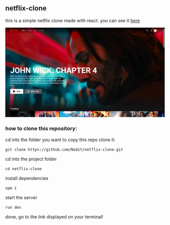 ## netflix-clone
this is a simple netflix clone made with react.
you can see it [here](https://netflix-clone-mocha-two.vercel.app/)

![screenshot](https://github.com/Nadzt/netflix-clone/blob/main/images/screenshot-1.png)

### how to clone this repository:

cd into the folder you want to copy this repo
clone it:

    git clone https://github.com/Nadzt/netflix-clone.git
cd into the project folder

    cd netflix-clone
install dependencies

    npm i
start the server

    run dev
done, go to the link displayed on your terminal!
